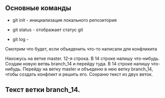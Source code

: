 ## Основные команды 

* git init - инициализация локального репозитория 

* git status - отображает статус git 

* git log -

Смотрим что будет, если объеденить 
что-то написали для конфликита

Нахожусь на ветке master. 12-я строка. В 14 строке напишу что-нибудь.
Создам новую ветвь branch_14 и перейду туда. В 14 строке напишу что-нибудь. Перейду на ветку master и объеденю в нею ветку branch_14, чтобы создать конфликт и решить его. Сохраню текст из двух веток. 
## Текст ветки branch_14.